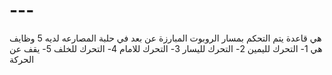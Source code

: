 # ---
هي قاعدة يتم التحكم بمسار الروبوت المبارزة عن بعد في حلبة المصارعه لديه 5 وظايف هي 
1- التحرك لليمين
2- التحرك لليسار
3- التحرك للامام
4- التحرك للخلف
5- يقف عن الحركة
